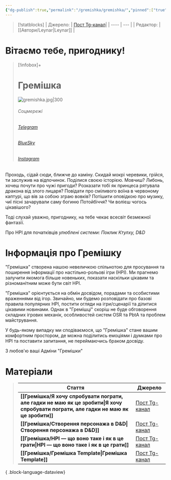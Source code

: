 ```yaml
---
{"dg-publish":true,"permalink":"/gremishka/gremishka/","pinned":["true"]}
---
```


> [!statblocks]
> | Джерело:  | [Пост Tg-канал](https://t.me/gremishkaua)|
> | ---- | --- |
> | Редактор: |  [[Автори/Leynar\|Leynar]] |

# Вітаємо тебе, пригоднику!
> [!infobox]+
> # Гремішка
> ![gremishka.jpg|300](/img/user/_Files/gremishka.jpg)
> ###### Соцмережі
> ###### [Telegram](https://t.me/gremishkaua)
> ###### [BlueSky](https://bsky.app/profile/gremishka.bsky.social)
> ###### [Instagram](https://www.instagram.com/gremyshkaua/)
Проходь, сідай сюди, ближче до каміну. Скидай мокрі черевики, грійся, ти заслужив на відпочинок. Поділися своєю історією. Мовчиш? Либонь, хочеш почути про чужі пригоди? Розказати тобі як принцеса рятувала дракона від злого лицаря? Повідати про сміливого воїна в червоному каптурі, що вів за собою зграю вовків? Потішити оповідкою про музику, чиї пісні зачарували саму богиню Потойбіччя? Чи волієш чогось цікавішого?

Тоді слухай уважно, пригоднику, на тебе чекає всесвіт безмежної фантазії.

Про НРІ для початківців 
_улюблені системи: Поклик Ктулху, D&D_

# Інформація про Гремішку
"Гремішка" створена нашою невеличкою спільнотою для просування та поширення інформації про настільно-рольові ігри (НРІ). Ми прагнемо залучити якомога більше новеньких, показати наскільки цікавим та різноманітним може бути світ НРІ.

"Гремішка" орієнтується на обмін досвідом, порадами та особистими враженнями від ігор. Звичайно, ми будемо розповідати про базові правила популярних НРІ, постити огляди на ігри/сценарії та ділитися цікавими новинами. Однак в "Гремішці" скоріш не буде обговорення складних ігрових механік, особливостей систем OSR та PbtA та проблем майстрування.

У будь-якому випадку ми сподіваємося, що "Гремішка" стане вашим комфортним простором, де можна поділитись емоціями і думками про НРІ та поставити запитання, не переймаючись браком досвіду. 

З любов'ю ваші 
Адміни "Гремішки"

# Матеріали

>  | Стаття                                                                                                                                   | Джерело                                      |
> | ---------------------------------------------------------------------------------------------------------------------------------------- | -------------------------------------------- |
> | **[[Гремішка/Я хочу спробувати пограти, але гадки не маю як це зробити\|Я хочу спробувати пограти, але гадки не маю як це зробити]]** | [Пост Tg-канал](https://t.me/gremishkaua/12) |
> | **[[Гремішка/Створення персонажа в D&D\|Створення персонажа в D&D]]**                                                                 | [Пост Tg-канал](https://t.me/gremishkaua/15) |
> | **[[Гремішка/НРІ — що воно таке і як в це грати\|НРІ — що воно таке і як в це грати]]**                                               | [Пост Tg-канал](https://t.me/gremishkaua/7)  |
> | **[[Гремішка/Гремішка Template\|Гремішка Template]]**                                                                                 | [Пост Tg-канал](https://t.me/gremishkaua)    |
> 
{ .block-language-dataview}